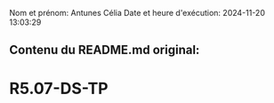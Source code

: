 Nom et prénom: Antunes Célia
Date et heure d'exécution: 2024-11-20 13:03:29

Contenu du README.md original:
--------------------------------
# R5.07-DS-TP